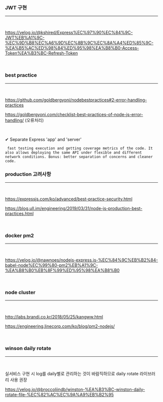 ### JWT 구현
---
<br>

https://velog.io/@kshired/Express%EC%97%90%EC%84%9C-JWT%EB%A1%9C-%EC%9D%B8%EC%A6%9D%EC%8B%9C%EC%8A%A4%ED%85%9C-%EA%B5%AC%ED%98%84%ED%95%98%EA%B8%B0-Access-Token%EA%B3%BC-Refresh-Token


<br>

### best practice
---

<br>

https://github.com/goldbergyoni/nodebestpractices#2-error-handling-practices

https://goldbergyoni.com/checklist-best-practices-of-node-js-error-handling/ (오류처리)

<br>


✔ Separate Express 'app' and 'server'

     fast testing execution and getting coverage metrics of the code. It also allows deploying the same API under flexible and different network conditions. Bonus: better separation of concerns and cleaner code.

    
### production 고려사항

---

<br>

https://expressjs.com/ko/advanced/best-practice-security.html

https://blog.ull.im/engineering/2019/03/31/node-js-production-best-practices.html

<br>

### docker pm2

---

<br>

https://velog.io/@nawnoes/nodejs-express.js-%EC%84%9C%EB%B2%84-babel-node%EC%99%80-pm2%EB%A1%9C-%EA%B8%B0%EB%8F%99%ED%95%98%EA%B8%B0


<br>

### node cluster
---

<br>

http://labs.brandi.co.kr/2018/05/25/kangww.html

https://engineering.linecorp.com/ko/blog/pm2-nodejs/


<br>

### winson daily rotate

---

<br>

실서비스 구현 시 log를 daily별로 관리하는 것이 바람직하므로 daily rotate 라이브러리 사용 권장

https://velog.io/@broccoliindb/winston-%EA%B3%BC-winston-daily-rotate-file-%EC%82%AC%EC%9A%A9%EB%B2%95
